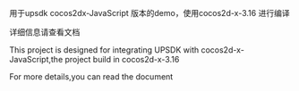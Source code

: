 用于upsdk cocos2dx-JavaScript 版本的demo，使用cocos2d-x-3.16 进行编译

详细信息请查看文档

This project is designed for integrating UPSDK with cocos2d-x-JavaScript,the project build in cocos2d-x-3.16

For more details,you can read the document
